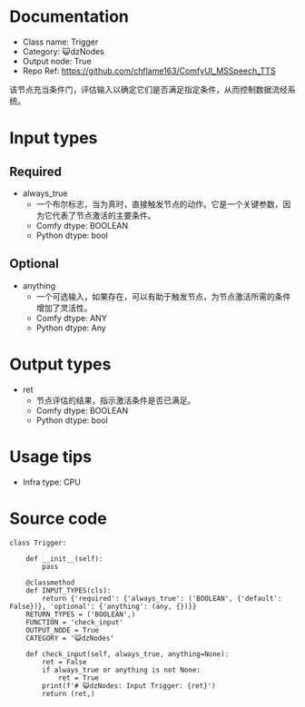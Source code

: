 # Documentation
- Class name: Trigger
- Category: 😺dzNodes
- Output node: True
- Repo Ref: https://github.com/chflame163/ComfyUI_MSSpeech_TTS

该节点充当条件门，评估输入以确定它们是否满足指定条件，从而控制数据流经系统。

# Input types
## Required
- always_true
    - 一个布尔标志，当为真时，直接触发节点的动作。它是一个关键参数，因为它代表了节点激活的主要条件。
    - Comfy dtype: BOOLEAN
    - Python dtype: bool
## Optional
- anything
    - 一个可选输入，如果存在，可以有助于触发节点，为节点激活所需的条件增加了灵活性。
    - Comfy dtype: ANY
    - Python dtype: Any

# Output types
- ret
    - 节点评估的结果，指示激活条件是否已满足。
    - Comfy dtype: BOOLEAN
    - Python dtype: bool

# Usage tips
- Infra type: CPU

# Source code
```
class Trigger:

    def __init__(self):
        pass

    @classmethod
    def INPUT_TYPES(cls):
        return {'required': {'always_true': ('BOOLEAN', {'default': False})}, 'optional': {'anything': (any, {})}}
    RETURN_TYPES = ('BOOLEAN',)
    FUNCTION = 'check_input'
    OUTPUT_NODE = True
    CATEGORY = '😺dzNodes'

    def check_input(self, always_true, anything=None):
        ret = False
        if always_true or anything is not None:
            ret = True
        print(f'# 😺dzNodes: Input Trigger: {ret}')
        return (ret,)
```